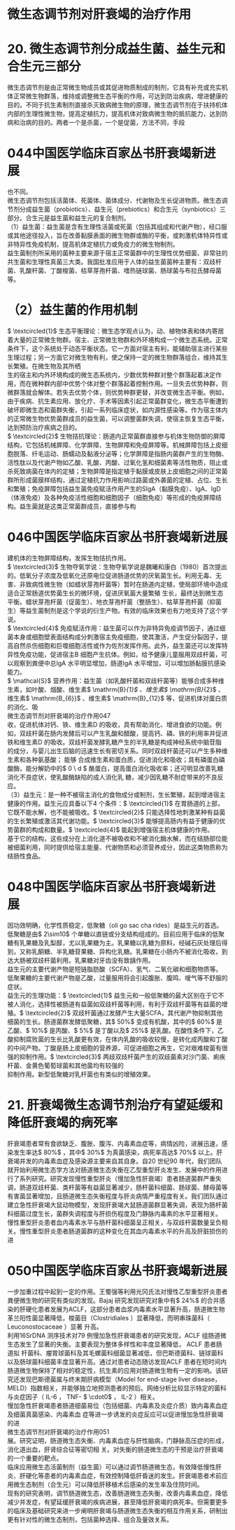 # 微生态调节剂对肝衰竭的治疗作用  
# 20. 微生态调节剂分成益生菌、益生元和合生元三部分  
微生态调节剂是由正常微生物成员或其促进物质制成的制剂，它具有补充或充实机体正常微生物群落，维持或调整微生态平衡的作用，可达到防治疾病，增进健康的目的。不同于抗生素制剂直接杀灭致病微生物的原理，微生态调节剂在于扶持机体内部的生理性微生物，提高定植抗力，提高机体对致病微生物的抵抗能力，达到防病和治病的目的。两者一个是杀菌，一个是促菌，方法不同，手段  
# 044中国医学临床百家丛书肝衰竭新进展  
也不同。  
微生态调节剂包括活菌体、死菌体、菌体成分、代谢物及生长促进物质。微生态调节剂分成益生菌（probiotics）、益生元（prebiotics）和合生元（synbiotics）三部分。合生元是益生菌和益生元的复合制剂。  
（1）益生菌：益生菌是含有生理性活菌或死菌（包括其组成和代谢产物），经口服或其他途径投入，旨在改善黏膜表面的微生物群或酶的平衡，或刺激机体特异性或非特异性免疫机制，提高机体定植抗力或免疫力的微生物制剂。  
益生菌制剂所采用的菌种主要来源于宿主正常菌群中的生理性优势细菌、非常驻的共生菌和生理性真菌三大类。我国批准应用于人体的益生菌菌种主要有：双歧杆菌、乳酸杆菌、丁酸梭菌、枯草芽孢杆菌、嗜热链球菌、肠球菌与布拉氏酵母菌等。  
# （2）益生菌的作用机制  
$ \textcircled{1}$    生态平衡理论：微生态学观点认为，动、植物体表和体内寄居着大量的正常微生物群。宿主、正常微生物群和外环境构成一个微生态系统。正常条件下，这个系统处于动态平衡状态。它一方面对宿主有利，能辅助宿主进行某些生理过程；另一方面它对微生物有利，使之保持一定的微生物群落组合，维持其生长繁殖。在微生物及其所栖  
生的宿主和内外环境构成的微生态系统内，少数优势种群对整个群落起着决定作用，而在微种群内部中优势个体对整个群落起着控制作用。一旦失去优势种群，则微群落就会解体。若失去优势个体，则优势种群更替，并改变微生态平衡。例如，由于疾病、抗生素应用、放化疗、手术等因素引起正常菌群变化，微生态平衡遭到破坏即微生态和菌群失衡，引起一系列临床症状，如内源性感染等。作为宿主体内的正常微生物优势菌群成员的益生菌，可以调整菌群失调，使宿主恢复生态平衡，达到预防治疗疾病之目的。  
$ \textcircled{2}$    生物拮抗理论：肠道内正常菌群直接参与机体生物防御的屏障结构，它包括机械屏障、化学屏障、生物屏障和免疫屏障等。机械屏障包括上皮细胞脱落、纤毛运动、肠蠕动及黏液分泌等；化学屏障是指肠内菌群产生的生物酶、活性肽以及代谢产物如乙酸、乳酸、丙酸、过氧化氢和细菌素等活性物质，阻止或杀死致病菌在体内的定植；生物屏障是指定植于黏膜或皮肤上皮细胞之间的正常菌群所形成菌膜样结构，通过定植抗力作用影响过路菌或外袭菌的定植、占位、生长和繁殖；免疫屏障包括益生菌免疫赋活作用产生的SIgA（黏膜免疫）、IgA、IgD（体液免疫）及各种免疫活性细胞和细胞因子（细胞免疫）等形成的免疫屏障结构。益生菌就是这类正常菌群成员，直接参与构  
# 046中国医学临床百家丛书肝衰竭新进展  
建机体的生物屏障结构，发挥生物拮抗作用。  
$ \textcircled{3}$    生物夺氧学说：生物夺氧学说是魏曦和康白（1980）首次提出的。低氧分子浓度及低氧化还原电位促进肠道优势的厌氧菌生长。利用无毒、无害、非致病性微生物（如蜡状芽孢杆菌等）暂时在肠道内定植，使局部环境中造成适合正常肠道优势菌生长的微环境，促进厌氧菌大量繁殖 生长，最终达到微生态平衡。蜡状芽孢杆菌（促菌生）、地衣芽孢杆菌（整肠生）、枯草芽孢杆菌（抑菌生）等益生菌制剂是这个学说的衍生产物。有效的临床效果也有力地支持了这个学说。  
$ \textcircled{4}$    免疫赋活作用：益生菌可以作为非特异免疫调节因子，通过细菌本身或细胞壁表面结构成分刺激宿主免疫细胞，使其激活，产生促分裂因子，提高自然杀伤细胞和巨噬细胞活性或作为佐剂发挥作用。此外，益生菌还可以发挥特异性免疫功能，促进宿主B 细胞产生抗体。例如，给予健康儿童服用双歧杆菌，可以观察到粪便中总IgA 水平明显增加，肠道IgA 水平增加，可以增加肠黏膜抗感染 能力。  
$ \mathcal{S}$    营养作用：益生菌（如乳酸杆菌和双歧杆菌等）能够合成多种维生素，如叶酸、烟酸、维生素$ \mathrm{B}_{1}$    、维生素$ \mathrm{B}_{2}$    、维生素$ \mathrm{B_{6}}$    、维生素$ \mathrm{B}_{12}$     等，促进机体对蛋白质的消化、吸  
微生态调节剂对肝衰竭的治疗作用047  
收，促进机体对钙、铁、维生素D 的吸收，具有帮助消化、增进食欲的功能。例如，双歧杆菌在肠内发酵后可以产生乳酸和醋酸，提高钙、磷、铁的利用率并促进铁和维生素D 的吸收。双歧杆菌发酵乳糖产生的半乳糖是构成神经系统中脑苷脂的成分，与婴儿出生后脑的迅速生长有密切关系。同时双歧杆菌还可以产生多种维生素和各种氨基酸； 能够 合成维生素和蛋白质，促进消化和吸收；具有磷蛋白磷酸酶，能分解奶中的$ 0 \ d $ 酪蛋白，提高蛋白消化吸收率；还可明显改善乳糖消化不良症状，使乳酸酶缺陷的成人消化乳 糖，减少因乳糖不耐症带来的不良反应。  
（3）益生元：是一种不被宿主消化的食物成分或制剂，生长繁殖，起到增进宿主健康的作用。益生元应具备以下4 个条件：$ \textcircled{1}$    在胃肠道的上部，它既不能水解，也不能被吸收。$ \textcircled{2}$    只能选择性地刺激某种有益菌的生长繁殖或激活其代谢功能。$ \textcircled{3}$    能够提高肠内有益于健康的优势菌群的构成和数量。$ \textcircled{4}$    能起到增强宿主机体健康的作用。  
基于它的结构，这些成分在上消化道不被吸收和不被消化酶水解，而在结肠部位能被细菌利用，同时提供给宿主能量、代谢物质和必须营养成分，因此这类物质称为结肠性食品。  
# 048中国医学临床百家丛书肝衰竭新进展  
因功效明确，化学性质稳定，低聚糖（oli go sac cha rides）是益生元的首选。低聚糖是由$ 2\sim10$ 个单糖以直链或分支结构组成的。目前应用于临床的低聚糖有乳果糖及乳梨醇，尤以乳果糖为主。乳果糖以乳糖为原料，经碱石灰处理后得到，又称乳酮糖、半乳糖苷果糖、异构化乳糖。乳果糖在小肠内不被消化吸收，到达大肠被双歧杆菌利用。乳果糖对牙齿没有致龋作用。  
益生元的主要代谢产物是短链脂肪酸（SCFA）、氢气、二氧化碳和细胞物质等。低聚果糖的主要代谢产物是乙酸，过量服用将会引起腹胀、腹鸣、嗳气等不舒服的症状。  
益生元的生理功能：$ \textcircled{1}$    益生元和一般低聚糖的最大区别在于它不被人消化，选择性被肠道有益菌如双歧杆菌等利用，有利于双歧杆菌等有益菌的增殖。$ \textcircled{2}$    双歧杆菌通过发酵产生大量SCFA，其代谢产物抑制其他细菌的生长。肠道菌群发酵低聚糖，其$ 50\%$  变成有机酸，其中的$ 60\%$ 是乙酸、$ 10\%$  是丙酸、$ 5\%$  是丁酸以及$ 25\%$  是乳酸。在酸性条件下，乙酸抑制腐败菌的生长比乳酸更有效，在体内乳酸的吸收较慢，是转化成丙酸和丁酸的中间产物。丁酸是肠上皮细胞的营养源，可促进细胞之再生，它对艰难梭菌有很强的抑制作用。$ \textcircled{3}$    两歧双歧杆菌产生的双歧菌素对沙门菌、痢疾杆菌、金黄色葡萄球菌和其他菌均有较强的  
抑制作用。新型低聚糖对乳杆菌也有类似的增殖效果。  
# 21. 肝衰竭微生态调节剂治疗有望延缓和降低肝衰竭的病死率  
肝衰竭患者常有食欲缺乏、腹胀、腹泻、内毒素血症等，病情凶险，进展迅速，感染发生率达$ 80\%$ ，其中$ 30\%$ 为真菌感染，病死率高达$ 70\%$ 以上。肝衰竭并发的内毒素血症及感染源主要来自其自身。自20 世纪90 年代，我们团队就开始利用微生态学方法对肠道微生态失衡在乙型重型肝炎发生、发展中的作用进行了系列研究。研究发现慢性重型肝炎（慢加急性肝衰竭）患者肠道菌群严重失调，肠道双歧杆菌、类杆菌等有益菌显著减少，肠杆菌科细菌、肠球菌、酵母菌等有害菌显著增加，且肠道微生态失衡程度与肝炎病情严重程度有关。我们团队通过建立急性肝衰竭大鼠动物模型，发现肝衰竭大鼠肠道菌群显著失调，表现为肠杆菌科细菌过度生长，菌群失调程度与肝损伤程度及门静脉内毒素的水平显著相关。  
慢性重型肝炎患者血内毒素水平与肠杆菌科细菌呈正相关，与双歧杆菌数量呈负相关。慢性重型肝炎患者肠道菌群的这种变化在其血内毒素水平的升高及肝脏损伤的进  
# 050中国医学临床百家丛书肝衰竭新进展  
一步加重过程中起到一定的作用。王蜀强等利用光冈氏法对慢性乙型重型肝炎患者粪便微生物的研究有类似的发现。Bajaj 研究发现研究对象中有$ 24\%$  的合并感染的肝硬化患者发展为ACLF，这部分患者血浆内毒素水平显著升高，肠道微生物革兰阳性菌显著降低，梭菌目（Clostridiales ）显著降低，而明串珠菌科（ Leuconostocaceae ）显著 升高。  
利用16SrDNA 测序技术对79 例慢加急性肝衰竭患者的研究发现，ACLF 组肠道微生态发生了显著的失衡。主要表现为整体多样性和丰度显著降低， ACLF  患者肠道拟 杆菌科、瘤胃球菌科及其毛螺菌科细菌显著减低，但巴斯德菌科、链球菌科以及肠球菌科细菌丰度显著升高。通过对患者动态随访发现ACLF 患者在短时间内肠道微生物保持了相对的稳定性，抗生素的应用对肠道微生物有一定的影响。该研究还发现巴斯德菌属与终末期肝病模型（Model for end-stage liver disease，MELD）指数相关，并能够独立地预测患者的预后。网络分析比较显示特定的菌科与炎症因子（ IL-6 ， TNF- $ \cdot0$  ， IL-2 ）相关。  
慢加急性肝衰竭患者肠道细菌易位（包括细菌、内毒素及炎症介质）致内毒素血症及细菌真菌感染、内毒素血 症等进一步诱发的炎症反应可以促进慢加急性肝衰竭的进  
微生态调节剂对肝衰竭的治疗作用051  
展。研究证明，肠道微生态失衡、内毒素血症与肝性脑病，门静脉高压症的形成，消化道出血，肝肾综合征等密切相 关。对失衡的肠道微生态的干预是治疗肝衰竭的一个重要的靶点。  
临床应用微生态活菌制剂（益生菌）可以通过调节肠道微生态，有效降低慢性肝炎、肝硬化等患者的内毒素血症，有效控制降低肝昏迷的发生。肝衰竭患者术前应用微生态制剂（合生元）可以降低肝移植术后感染的发生率及住院时间。  
现有的研究表明，调节肠道微生态，改善肠道微生态失衡，改善内毒素血症，降低减少并发症，有望延缓肝衰竭的疾病进展，甚至降低肝衰竭的病死率。但需要更多的临床及基础研究来进一步阐明肝衰竭与肠道微生态失衡的相互作用关系，研制出更有针对性的微生态制剂，包括菌种选择、组合及量效关系。  
